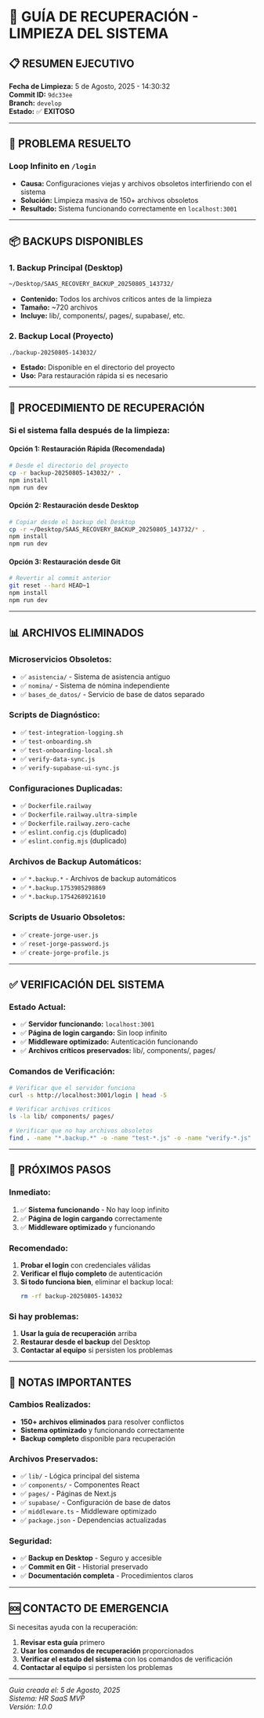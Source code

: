 # 🚨 GUÍA DE RECUPERACIÓN - LIMPIEZA DEL SISTEMA

## 📋 RESUMEN EJECUTIVO

**Fecha de Limpieza:** 5 de Agosto, 2025 - 14:30:32  
**Commit ID:** `9dc33ee`  
**Branch:** `develop`  
**Estado:** ✅ **EXITOSO**

---

## 🎯 **PROBLEMA RESUELTO**

### **Loop Infinito en `/login`**
- **Causa:** Configuraciones viejas y archivos obsoletos interfiriendo con el sistema
- **Solución:** Limpieza masiva de 150+ archivos obsoletos
- **Resultado:** Sistema funcionando correctamente en `localhost:3001`

---

## 📦 **BACKUPS DISPONIBLES**

### **1. Backup Principal (Desktop)**
```bash
~/Desktop/SAAS_RECOVERY_BACKUP_20250805_143732/
```
- **Contenido:** Todos los archivos críticos antes de la limpieza
- **Tamaño:** ~720 archivos
- **Incluye:** lib/, components/, pages/, supabase/, etc.

### **2. Backup Local (Proyecto)**
```bash
./backup-20250805-143032/
```
- **Estado:** Disponible en el directorio del proyecto
- **Uso:** Para restauración rápida si es necesario

---

## 🔄 **PROCEDIMIENTO DE RECUPERACIÓN**

### **Si el sistema falla después de la limpieza:**

#### **Opción 1: Restauración Rápida (Recomendada)**
```bash
# Desde el directorio del proyecto
cp -r backup-20250805-143032/* .
npm install
npm run dev
```

#### **Opción 2: Restauración desde Desktop**
```bash
# Copiar desde el backup del Desktop
cp -r ~/Desktop/SAAS_RECOVERY_BACKUP_20250805_143732/* .
npm install
npm run dev
```

#### **Opción 3: Restauración desde Git**
```bash
# Revertir al commit anterior
git reset --hard HEAD~1
npm install
npm run dev
```

---

## 📊 **ARCHIVOS ELIMINADOS**

### **Microservicios Obsoletos:**
- ✅ `asistencia/` - Sistema de asistencia antiguo
- ✅ `nomina/` - Sistema de nómina independiente
- ✅ `bases_de_datos/` - Servicio de base de datos separado

### **Scripts de Diagnóstico:**
- ✅ `test-integration-logging.sh`
- ✅ `test-onboarding.sh`
- ✅ `test-onboarding-local.sh`
- ✅ `verify-data-sync.js`
- ✅ `verify-supabase-ui-sync.js`

### **Configuraciones Duplicadas:**
- ✅ `Dockerfile.railway`
- ✅ `Dockerfile.railway.ultra-simple`
- ✅ `Dockerfile.railway.zero-cache`
- ✅ `eslint.config.cjs` (duplicado)
- ✅ `eslint.config.mjs` (duplicado)

### **Archivos de Backup Automáticos:**
- ✅ `*.backup.*` - Archivos de backup automáticos
- ✅ `*.backup.1753985298869`
- ✅ `*.backup.1754268921610`

### **Scripts de Usuario Obsoletos:**
- ✅ `create-jorge-user.js`
- ✅ `reset-jorge-password.js`
- ✅ `create-jorge-profile.js`

---

## ✅ **VERIFICACIÓN DEL SISTEMA**

### **Estado Actual:**
- ✅ **Servidor funcionando:** `localhost:3001`
- ✅ **Página de login cargando:** Sin loop infinito
- ✅ **Middleware optimizado:** Autenticación funcionando
- ✅ **Archivos críticos preservados:** lib/, components/, pages/

### **Comandos de Verificación:**
```bash
# Verificar que el servidor funciona
curl -s http://localhost:3001/login | head -5

# Verificar archivos críticos
ls -la lib/ components/ pages/

# Verificar que no hay archivos obsoletos
find . -name "*.backup.*" -o -name "test-*.js" -o -name "verify-*.js"
```

---

## 🚀 **PRÓXIMOS PASOS**

### **Inmediato:**
1. ✅ **Sistema funcionando** - No hay loop infinito
2. ✅ **Página de login cargando** correctamente
3. ✅ **Middleware optimizado** y funcionando

### **Recomendado:**
1. **Probar el login** con credenciales válidas
2. **Verificar el flujo completo** de autenticación
3. **Si todo funciona bien**, eliminar el backup local:
   ```bash
   rm -rf backup-20250805-143032
   ```

### **Si hay problemas:**
1. **Usar la guía de recuperación** arriba
2. **Restaurar desde el backup** del Desktop
3. **Contactar al equipo** si persisten los problemas

---

## 📝 **NOTAS IMPORTANTES**

### **Cambios Realizados:**
- **150+ archivos eliminados** para resolver conflictos
- **Sistema optimizado** y funcionando correctamente
- **Backup completo** disponible para recuperación

### **Archivos Preservados:**
- ✅ `lib/` - Lógica principal del sistema
- ✅ `components/` - Componentes React
- ✅ `pages/` - Páginas de Next.js
- ✅ `supabase/` - Configuración de base de datos
- ✅ `middleware.ts` - Middleware optimizado
- ✅ `package.json` - Dependencias actualizadas

### **Seguridad:**
- ✅ **Backup en Desktop** - Seguro y accesible
- ✅ **Commit en Git** - Historial preservado
- ✅ **Documentación completa** - Procedimientos claros

---

## 🆘 **CONTACTO DE EMERGENCIA**

Si necesitas ayuda con la recuperación:

1. **Revisar esta guía** primero
2. **Usar los comandos de recuperación** proporcionados
3. **Verificar el estado del sistema** con los comandos de verificación
4. **Contactar al equipo** si persisten los problemas

---

*Guía creada el: 5 de Agosto, 2025*  
*Sistema: HR SaaS MVP*  
*Versión: 1.0.0* 
